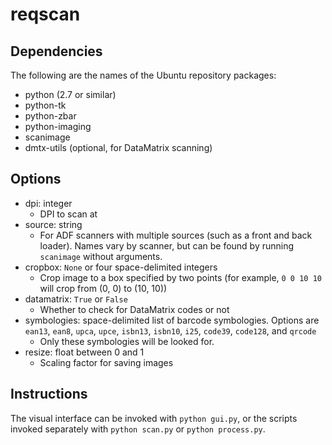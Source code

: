 reqscan
=======

Dependencies
------------
The following are the names of the Ubuntu repository packages:
- python (2.7 or similar)
- python-tk
- python-zbar
- python-imaging
- scanimage
- dmtx-utils (optional, for DataMatrix scanning)

Options
-------
- dpi: integer
  - DPI to scan at
- source: string
  - For ADF scanners with multiple sources (such as a front and back loader). Names vary by scanner, but can be found by running `scanimage`
    without arguments.
- cropbox: `None` or four space-delimited integers
  - Crop image to a box specified by two points (for example, `0 0 10 10` will crop from (0, 0) to (10, 10))
- datamatrix: `True` or `False`
  - Whether to check for DataMatrix codes or not
- symbologies: space-delimited list of barcode symbologies. Options are `ean13`, `ean8`, `upca`, `upce`, `isbn13`, `isbn10`, `i25`, `code39`,
  `code128`, and `qrcode`
  - Only these symbologies will be looked for.
- resize: float between 0 and 1
  - Scaling factor for saving images

Instructions
------------
The visual interface can be invoked with `python gui.py`, or the scripts invoked separately with `python scan.py` or `python process.py`.
